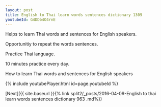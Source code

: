 ```yaml
---
layout: post
title: English to Thai learn words sentences dictionary 1309 
youtubeId: G4DDb4O4rnE
---
```

 
 
Helps to learn Thai words and sentences for English speakers.

Opportunitiy to repeat the words sentences. 

Practice Thai language. 
 
10 minutes practice every day. 
 
How to learn Thai words and sentences for English speakers 
 
{% include youtubePlayer.html id=page.youtubeId %}
 
 
[Next]({{ site.baseurl }}{% link  split2/_posts/2016-04-09-English to thai learn words sentences dictionary 963 .md%})
 
